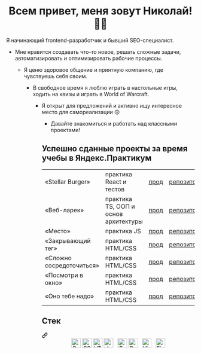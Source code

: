 <h1 align="center">Всем привет, меня зовут Николай! ✌🏻</h1>
<p>Я начинающий frontend-разработчик и бывший SEO-специалист.</p>
<ul>
  <li>
    <p>Мне нравится создавать что-то новое, решать сложные задачи, автоматизировать и оптимизировать рабочие процессы.</p>
  </li>
<ul>
  <li>
    <p>Я ценю здоровое общение и приятную компанию, где чувствуешь себя своим. </p>
  </li>
<ul>
  <li>
    <p>В свободное время я люблю играть в настольные игры, ходить на квизы и играть в World of Warcraft.</p>
  </li>
<ul>
  <li>
    <p>Я открыт для предложений и активно ищу интересное место для самореализации 🙃</p>
  </li>
<ul>
  <li>
    <p>Давайте знакомиться и работать над классными проектами!</p> 
  </li>
</ul>


<h2>Успешно сданные проекты за время учебы в Яндекс.Практикум</h2>
<table>
  <tr>
    <td>«Stellar Burger»</td>
    <td>практика React и тестов</td>
    <td><a href="https://nigilen.github.io/stellar-burger/">прод</a></td>
    <td><a href="https://github.com/Nigilen/stellar-burger">репозиторий</a></td>
  </tr>
  <tr>
    <td>«Веб-ларек»</td>
    <td>практика TS, ООП и основ архитектуры</td>
    <td><a href="https://nigilen.github.io/web-larek-frontend/">прод</a></td>
    <td><a href="https://github.com/Nigilen/web-larek-frontend.git">репозиторий</a></td>
  </tr>
  <tr>
    <td>«Место»</td>
    <td>практика JS</td>
    <td><a href="https://nigilen.github.io/mesto-project-ff/">прод</a></td>
    <td><a href="https://github.com/Nigilen/mesto-project-ff">репозиторий</a></td>
  </tr>
  <tr>
    <td>«Закрывающий тег»</td>
    <td>практика HTML/CSS</td>
    <td><a href="https://nigilen.github.io/zakrivayuschiy-teg-f/">прод</a></td>
    <td><a href="https://github.com/Nigilen/zakrivayuschiy-teg-f">репозиторий</a></td>
  </tr>
  <tr>
    <td>«Сложно сосредоточиться»</td>
    <td>практика HTML/CSS</td>
    <td><a href="https://nigilen.github.io/slozhno-sosredotochitsya/">прод</a></td>
    <td><a href="https://github.com/Nigilen/slozhno-sosredotochitsya">репозиторий</a></td>
  </tr>
  <tr>
    <td>«Посмотри в окно»</td>
    <td>практика HTML/CSS</td>
    <td><a href="https://nigilen.github.io/posmotri_v_okno/">прод</a></td>
    <td><a href="https://github.com/Nigilen/posmotri_v_okno">репозиторий</a></td>
  </tr>
  <tr>
    <td>«Оно тебе надо»</td>
    <td>практика HTML/CSS</td>
    <td><a href="https://nigilen.github.io/ono-tebe-nado/">прод</a></td>
    <td><a href="https://github.com/Nigilen/ono-tebe-nado">репозиторий</a></td>
  </tr>
</table>

<div class="markdown-heading" dir="auto"><h2 class="heading-element" dir="auto">Стек</h2><a id="user-content-мой-стек" class="anchor" aria-label="Permalink: Стек" href="#стек"><svg class="octicon octicon-link" viewBox="0 0 16 16" version="1.1" width="16" height="16" aria-hidden="true"><path d="m7.775 3.275 1.25-1.25a3.5 3.5 0 1 1 4.95 4.95l-2.5 2.5a3.5 3.5 0 0 1-4.95 0 .751.751 0 0 1 .018-1.042.751.751 0 0 1 1.042-.018 1.998 1.998 0 0 0 2.83 0l2.5-2.5a2.002 2.002 0 0 0-2.83-2.83l-1.25 1.25a.751.751 0 0 1-1.042-.018.751.751 0 0 1-.018-1.042Zm-4.69 9.64a1.998 1.998 0 0 0 2.83 0l1.25-1.25a.751.751 0 0 1 1.042.018.751.751 0 0 1 .018 1.042l-1.25 1.25a3.5 3.5 0 1 1-4.95-4.95l2.5-2.5a3.5 3.5 0 0 1 4.95 0 .751.751 0 0 1-.018 1.042.751.751 0 0 1-1.042.018 1.998 1.998 0 0 0-2.83 0l-2.5 2.5a1.998 1.998 0 0 0 0 2.83Z"></path></svg></a></div>
<div align="center" dir="auto">  
<a target="_blank" rel="noopener noreferrer nofollow" href="https://camo.githubusercontent.com/c8103e7ef2f154a02b429f185f1f23186c4a3f7a6aedf55d6f64439752cc9aac/68747470733a2f2f696d672e736869656c64732e696f2f62616467652f52656163742d3238324333343f6c6f676f3d7265616374266c6f676f436f6c6f723d363144414642"><img src="https://camo.githubusercontent.com/c8103e7ef2f154a02b429f185f1f23186c4a3f7a6aedf55d6f64439752cc9aac/68747470733a2f2f696d672e736869656c64732e696f2f62616467652f52656163742d3238324333343f6c6f676f3d7265616374266c6f676f436f6c6f723d363144414642" alt="React logo" title="React" height="25" data-canonical-src="https://img.shields.io/badge/React-282C34?logo=react&amp;logoColor=61DAFB" style="max-width: 100%;"></a>
<a target="_blank" rel="noopener noreferrer nofollow" href="https://camo.githubusercontent.com/235c2130374cf57e14ee5d53ddaa4cbe723f2ab813a51952907119f6ff53db41/68747470733a2f2f696d672e736869656c64732e696f2f62616467652f435353332d3238324333343f6c6f676f3d63737333266c6f676f436f6c6f723d453334463236"><img src="https://camo.githubusercontent.com/235c2130374cf57e14ee5d53ddaa4cbe723f2ab813a51952907119f6ff53db41/68747470733a2f2f696d672e736869656c64732e696f2f62616467652f435353332d3238324333343f6c6f676f3d63737333266c6f676f436f6c6f723d453334463236" alt="CSS3 logo" title="HTML5" height="25" data-canonical-src="https://img.shields.io/badge/CSS3-282C34?logo=css3&amp;logoColor=E34F26" style="max-width: 100%;"></a>
<a target="_blank" rel="noopener noreferrer nofollow" href="https://camo.githubusercontent.com/94aafdad2b6e8c1045f2ca410faa15805b288be681986013570c3ee10f2538ff/68747470733a2f2f696d672e736869656c64732e696f2f62616467652f48544d4c352d3238324333343f6c6f676f3d68746d6c35266c6f676f436f6c6f723d453334463236"><img src="https://camo.githubusercontent.com/94aafdad2b6e8c1045f2ca410faa15805b288be681986013570c3ee10f2538ff/68747470733a2f2f696d672e736869656c64732e696f2f62616467652f48544d4c352d3238324333343f6c6f676f3d68746d6c35266c6f676f436f6c6f723d453334463236" alt="HTML5 logo" title="HTML5" height="25" data-canonical-src="https://img.shields.io/badge/HTML5-282C34?logo=html5&amp;logoColor=E34F26" style="max-width: 100%;"></a>
<a target="_blank" rel="noopener noreferrer nofollow" href="https://camo.githubusercontent.com/9fbc26ddc8e49b729b7d4911a68049839bd75af167ff6ddc61a0d896f0244cd6/68747470733a2f2f696d672e736869656c64732e696f2f62616467652f4a6176615363726970742d3238324333343f6c6f676f3d6a617661736372697074266c6f676f436f6c6f723d463744463145"><img src="https://camo.githubusercontent.com/9fbc26ddc8e49b729b7d4911a68049839bd75af167ff6ddc61a0d896f0244cd6/68747470733a2f2f696d672e736869656c64732e696f2f62616467652f4a6176615363726970742d3238324333343f6c6f676f3d6a617661736372697074266c6f676f436f6c6f723d463744463145" alt="JavaScript logo" title="JavaScript" height="25" data-canonical-src="https://img.shields.io/badge/JavaScript-282C34?logo=javascript&amp;logoColor=F7DF1E" style="max-width: 100%;"></a>
&nbsp;
<a target="_blank" rel="noopener noreferrer nofollow" href="https://camo.githubusercontent.com/60e6915a30618a624ac7532da2df55bad99ef5baaa3982106a0c579770a2f270/68747470733a2f2f696d672e736869656c64732e696f2f62616467652f547970655363726970742d3238324333343f6c6f676f3d74797065736372697074266c6f676f436f6c6f723d333137384336"><img src="https://camo.githubusercontent.com/60e6915a30618a624ac7532da2df55bad99ef5baaa3982106a0c579770a2f270/68747470733a2f2f696d672e736869656c64732e696f2f62616467652f547970655363726970742d3238324333343f6c6f676f3d74797065736372697074266c6f676f436f6c6f723d333137384336" alt="TypeScript logo" title="TypeScript" height="25" data-canonical-src="https://img.shields.io/badge/TypeScript-282C34?logo=typescript&amp;logoColor=3178C6" style="max-width: 100%;"></a>
<a target="_blank" rel="noopener noreferrer nofollow" href="https://camo.githubusercontent.com/6d3a30eb6886901ae7c47ed54c4670699a4fe4b790f0503de5894b69006cca07/68747470733a2f2f696d672e736869656c64732e696f2f62616467652f52656475782d3238324333343f6c6f676f3d7265647578266c6f676f436f6c6f723d373634414243"><img src="https://camo.githubusercontent.com/6d3a30eb6886901ae7c47ed54c4670699a4fe4b790f0503de5894b69006cca07/68747470733a2f2f696d672e736869656c64732e696f2f62616467652f52656475782d3238324333343f6c6f676f3d7265647578266c6f676f436f6c6f723d373634414243" alt="Redux logo" title="Redux" height="25" data-canonical-src="https://img.shields.io/badge/Redux-282C34?logo=redux&amp;logoColor=764ABC" style="max-width: 100%;"></a>
&nbsp;
<a target="_blank" rel="noopener noreferrer nofollow" href="https://camo.githubusercontent.com/a4d93c48905b2c1b59a9cffe5cb11704fee79b461ac896ce9cb1da2410c24884/68747470733a2f2f696d672e736869656c64732e696f2f62616467652f5653253230436f64652d3238324333343f6c6f676f3d76697375616c2d73747564696f2d636f6465266c6f676f436f6c6f723d303037414343"><img src="https://camo.githubusercontent.com/a4d93c48905b2c1b59a9cffe5cb11704fee79b461ac896ce9cb1da2410c24884/68747470733a2f2f696d672e736869656c64732e696f2f62616467652f5653253230436f64652d3238324333343f6c6f676f3d76697375616c2d73747564696f2d636f6465266c6f676f436f6c6f723d303037414343" alt="Visual Studio Code logo" title="Visual Studio Code" height="25" data-canonical-src="https://img.shields.io/badge/VS%20Code-282C34?logo=visual-studio-code&amp;logoColor=007ACC" style="max-width: 100%;"></a>
&nbsp;
<a target="_blank" rel="noopener noreferrer nofollow" href="https://camo.githubusercontent.com/7080709b312a829823fa4d98fa3c1cf67a7e70400e50ee9ba5edcfeba3dc6e4c/68747470733a2f2f696d672e736869656c64732e696f2f62616467652f4669676d612d3238324333343f6c6f676f3d6669676d61266c6f676f436f6c6f723d303037414343"><img src="https://camo.githubusercontent.com/7080709b312a829823fa4d98fa3c1cf67a7e70400e50ee9ba5edcfeba3dc6e4c/68747470733a2f2f696d672e736869656c64732e696f2f62616467652f4669676d612d3238324333343f6c6f676f3d6669676d61266c6f676f436f6c6f723d303037414343" alt="Figma logo" title="Figma" height="25" data-canonical-src="https://img.shields.io/badge/Figma-282C34?logo=figma&amp;logoColor=007ACC" style="max-width: 100%;"></a>
</div>
